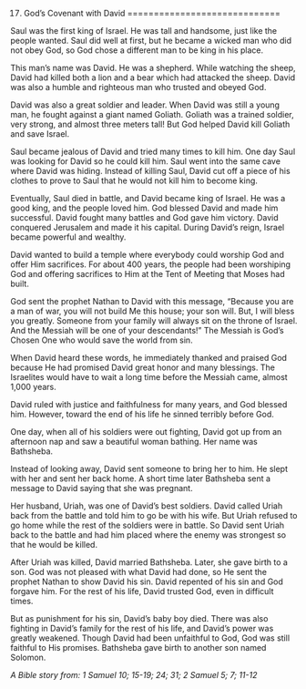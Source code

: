 17. God’s Covenant with David
=============================

Saul was the first king of Israel. He was tall and handsome, just like
the people wanted. Saul did well at first, but he became a wicked man
who did not obey God, so God chose a different man to be king in his
place.

This man’s name was David. He was a shepherd. While watching the sheep,
David had killed both a lion and a bear which had attacked the sheep.
David was also a humble and righteous man who trusted and obeyed God.

David was also a great soldier and leader. When David was still a young
man, he fought against a giant named Goliath. Goliath was a trained
soldier, very strong, and almost three meters tall! But God helped David
kill Goliath and save Israel.

Saul became jealous of David and tried many times to kill him. One day
Saul was looking for David so he could kill him. Saul went into the same
cave where David was hiding. Instead of killing Saul, David cut off a
piece of his clothes to prove to Saul that he would not kill him to
become king.

Eventually, Saul died in battle, and David became king of Israel. He was
a good king, and the people loved him. God blessed David and made him
successful. David fought many battles and God gave him victory. David
conquered Jerusalem and made it his capital. During David’s reign,
Israel became powerful and wealthy.

David wanted to build a temple where everybody could worship God and
offer Him sacrifices. For about 400 years, the people had been
worshiping God and offering sacrifices to Him at the Tent of Meeting
that Moses had built.

God sent the prophet Nathan to David with this message, “Because you are
a man of war, you will not build Me this house; your son will. But, I
will bless you greatly. Someone from your family will always sit on the
throne of Israel. And the Messiah will be one of your descendants!” The
Messiah is God’s Chosen One who would save the world from sin.

When David heard these words, he immediately thanked and praised God
because He had promised David great honor and many blessings. The
Israelites would have to wait a long time before the Messiah came,
almost 1,000 years.

David ruled with justice and faithfulness for many years, and God
blessed him. However, toward the end of his life he sinned terribly
before God.

One day, when all of his soldiers were out fighting, David got up from
an afternoon nap and saw a beautiful woman bathing. Her name was
Bathsheba.

Instead of looking away, David sent someone to bring her to him. He
slept with her and sent her back home. A short time later Bathsheba sent
a message to David saying that she was pregnant.

Her husband, Uriah, was one of David’s best soldiers. David called Uriah
back from the battle and told him to go be with his wife. But Uriah
refused to go home while the rest of the soldiers were in battle. So
David sent Uriah back to the battle and had him placed where the enemy
was strongest so that he would be killed.

After Uriah was killed, David married Bathsheba. Later, she gave birth
to a son. God was not pleased with what David had done, so He sent the
prophet Nathan to show David his sin. David repented of his sin and God
forgave him. For the rest of his life, David trusted God, even in
difficult times.

But as punishment for his sin, David’s baby boy died. There was also
fighting in David’s family for the rest of his life, and David’s power
was greatly weakened. Though David had been unfaithful to God, God was
still faithful to His promises. Bathsheba gave birth to another son
named Solomon.

*A Bible story from: 1 Samuel 10; 15-19; 24; 31; 2 Samuel 5; 7; 11-12*

